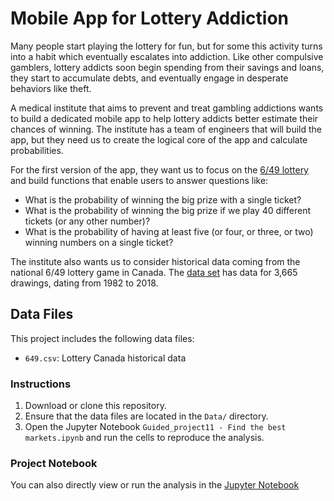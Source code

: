 # Mobile App for Lottery Addiction

Many people start playing the lottery for fun, but for some this activity turns into a habit which eventually escalates into addiction. Like other compulsive gamblers, lottery addicts soon begin spending from their savings and loans, they start to accumulate debts, and eventually engage in desperate behaviors like theft.

A medical institute that aims to prevent and treat gambling addictions wants to build a dedicated mobile app to help lottery addicts better estimate their chances of winning. The institute has a team of engineers that will build the app, but they need us to create the logical core of the app and calculate probabilities.

For the first version of the app, they want us to focus on the [6/49 lottery](https://en.wikipedia.org/wiki/Lotto_6/49) and build functions that enable users to answer questions like:

- What is the probability of winning the big prize with a single ticket?
- What is the probability of winning the big prize if we play 40 different tickets (or any other number)?
- What is the probability of having at least five (or four, or three, or two) winning numbers on a single ticket?

The institute also wants us to consider historical data coming from the national 6/49 lottery game in Canada. The [data set](https://www.kaggle.com/datascienceai/lottery-dataset) has data for 3,665 drawings, dating from 1982 to 2018.
## Data Files

This project includes the following data files:

- `649.csv`: Lottery Canada historical data

### Instructions

1. Download or clone this repository.
2. Ensure that the data files are located in the `Data/` directory.
3. Open the Jupyter Notebook `Guided_project11 - Find the best markets.ipynb` and run the cells to reproduce the analysis.

### Project Notebook

You can also directly view or run the analysis in the [Jupyter Notebook](https://github.com/timmueller0/data_projects_misc/blob/main/projects/guided_project11_find_the_best_markets/Guided_project11%20-%20Find%20the%20best%20markets.ipynb)

